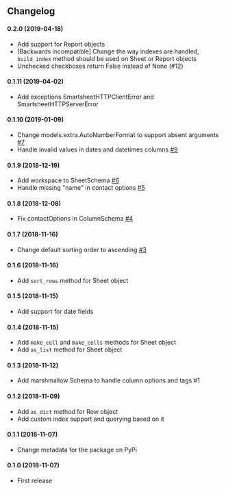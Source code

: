 ## Changelog
#### 0.2.0 (2019-04-18)
* Add support for Report objects
* \[Backwards incompatible\] Change the way indexes are handled, `build_index` method should be used on Sheet or Report objects
* Unchecked checkboxes return False instead of None (#12)
#### 0.1.11 (2019-04-02)
* Add exceptions SmartsheetHTTPClientError and SmartsheetHTTPServerError
#### 0.1.10 (2019-01-09)
* Change models.extra.AutoNumberFormat to support absent arguments [#7](https://github.com/dmfigol/simple-smartsheet/issues/7)
* Handle invalid values in dates and datetimes columns [#9](https://github.com/dmfigol/simple-smartsheet/issues/9)
#### 0.1.9 (2018-12-19)
* Add workspace to SheetSchema [#6](https://github.com/dmfigol/simple-smartsheet/issues/6)
* Handle missing "name" in contact options [#5](https://github.com/dmfigol/simple-smartsheet/issues/5)
#### 0.1.8 (2018-12-08)
* Fix contactOptions in ColumnSchema [#4](https://github.com/dmfigol/simple-smartsheet/issues/4)
#### 0.1.7 (2018-11-16)
* Change default sorting order to ascending [#3](https://github.com/dmfigol/simple-smartsheet/issues/3)
#### 0.1.6 (2018-11-16)
* Add `sort_rows` method for Sheet object
#### 0.1.5 (2018-11-15)
* Add support for date fields
#### 0.1.4 (2018-11-15)
* Add `make_cell` and `make_cells` methods for Sheet object
* Add `as_list` method for Sheet object
#### 0.1.3 (2018-11-12)
* Add marshmallow Schema to handle column options and tags #1
#### 0.1.2 (2018-11-09)
* Add `as_dict` method for Row object
* Add custom index support and querying based on it
#### 0.1.1 (2018-11-07)
* Change metadata for the package on PyPi
#### 0.1.0 (2018-11-07)
* First release